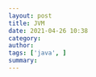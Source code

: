 ```yaml
---
layout: post
title: JVM
date: 2021-04-26 10:38
category: 
author: 
tags: ['java', ]
summary: 
---
```

